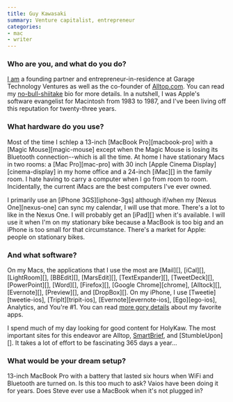 ```yaml
---
title: Guy Kawasaki
summary: Venture capitalist, entrepreneur
categories:
- mac
- writer
---
```


### Who are you, and what do you do?

[I am](http://www.guykawasaki.com/ "Guy's own website.") a founding partner and entrepreneur-in-residence at Garage Technology Ventures as well as the co-founder of [Alltop.com](http://alltop.com/ "An 'online magazine rack'."). You can read my [no-bull-shiitake](http://blog.guykawasaki.com/2005/12/to_build_a_case.html "Guy's bio.") bio for more details. In a nutshell, I was Apple's software evangelist for Macintosh from 1983 to 1987, and I've been living off this reputation for twenty-three years.

### What hardware do you use?

Most of the time I schlep a 13-inch [MacBook Pro][macbook-pro] with a [Magic Mouse][magic-mouse] except when the Magic Mouse is losing its Bluetooth connection--which is all the time. At home I have stationary Macs in two rooms: a [Mac Pro][mac-pro] with 30 inch [Apple Cinema Display][cinema-display] in my home office and a 24-inch [iMac][] in the family room. I hate having to carry a computer when I go from room to room. Incidentally, the current iMacs are the best computers I've ever owned.

I primarily use an [iPhone 3GS][iphone-3gs] although if/when my [Nexus One][nexus-one] can sync my calendar, I will use that more. There's a lot to like in the Nexus One. I will probably get an [iPad][] when it's available. I will use it when I'm on my stationary bike because a MacBook is too big and an iPhone is too small for that circumstance. There's a market for Apple: people on stationary bikes.

### And what software?

On my Macs, the applications that I use the most are [Mail][], [iCal][], [LightRoom][], [BBEdit][], [MarsEdit][], [TextExpander][], [TweetDeck][], [PowerPoint][], [Word][], [Firefox][], [Google Chrome][chrome], [Alltock][], [Evernote][], [Preview][], and [DropBox][]. On my iPhone, I use [Tweetie][tweetie-ios], [TripIt][tripit-ios], [Evernote][evernote-ios], [Ego][ego-ios], Analytics, and You're #1. You can read [more gory details](http://www.openforum.com/idea-hub/topics/the-world/article/my-favorite-applications-guy-kawasaki "Guy's favourite apps.") about my favorite apps.

I spend much of my day looking for good content for HolyKaw. The most important sites for this endeavor are Alltop, [SmartBrief](http://www.smartbrief.com/ "Industry newsletters."), and [StumbleUpon][]. It takes a lot of effort to be fascinating 365 days a year...

### What would be your dream setup?

13-inch MacBook Pro with a battery that lasted six hours when WiFi and Bluetooth are turned on. Is this too much to ask? Vaios have been doing it for years. Does Steve ever use a MacBook when it's not plugged in?